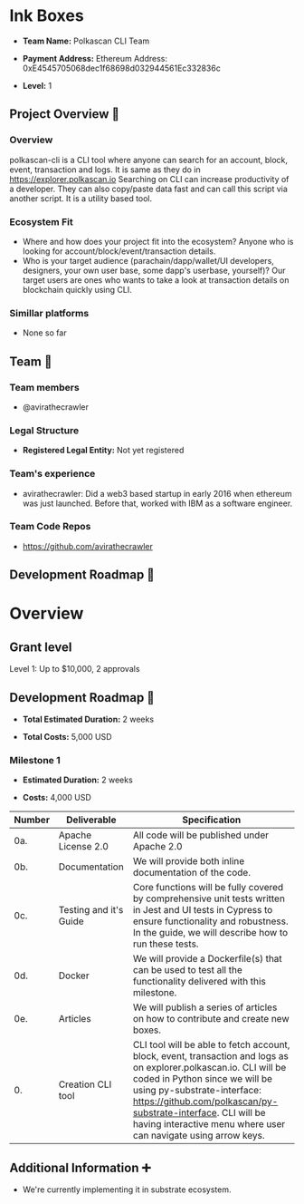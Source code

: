 # Ink Boxes

*  **Team Name:** Polkascan CLI Team

*  **Payment Address:** Ethereum Address: 0xE4545705068dec1f68698d032944561Ec332836c

*  **Level:** 1


## Project Overview :page_facing_up:

### Overview

polkascan-cli is a CLI tool where anyone can search for an account, block, event, transaction and logs. It is same as they do in https://explorer.polkascan.io Searching on CLI can increase productivity of a developer. They can also copy/paste data fast and can call this script via another script. It is a utility based tool.

### Ecosystem Fit
 - Where and how does your project fit into the ecosystem?
Anyone who is looking for account/block/event/transaction details.
 - Who is your target audience (parachain/dapp/wallet/UI developers, designers, your own user base, some dapp's userbase, yourself)?
Our target users are ones who wants to take a look at transaction details on blockchain quickly using CLI.
  

### Simillar platforms

- None so far


## Team :busts_in_silhouette:

### Team members

* @avirathecrawler

### Legal Structure

*  **Registered Legal Entity:** Not yet registered

### Team's experience

* avirathecrawler: Did a web3 based startup in early 2016 when ethereum was just launched. Before that, worked with IBM as a software engineer.

### Team Code Repos

* https://github.com/avirathecrawler

## Development Roadmap :nut_and_bolt:

# Overview

## Grant level

Level 1: Up to $10,000, 2 approvals


## Development Roadmap :nut_and_bolt:

*  **Total Estimated Duration:** 2 weeks

*  **Total Costs:** 5,000 USD

### Milestone 1

*  **Estimated Duration:** 2 weeks

*  **Costs:** 4,000 USD


| Number | Deliverable | Specification |
| ------------- | ------------- | ------------- |
| 0a. | Apache License 2.0 | All code will be published under Apache 2.0 |
| 0b. | Documentation | We will provide both inline documentation of the code. |
| 0c. | Testing and it's Guide | Core functions will be fully covered by comprehensive unit tests written in Jest and UI tests in Cypress to ensure functionality and robustness. In the guide, we will describe how to run these tests. |
| 0d. | Docker | We will provide a Dockerfile(s) that can be used to test all the functionality delivered with this milestone. |
| 0e. | Articles | We will publish a series of articles on how to contribute and create new boxes. |
| 0. | Creation CLI tool | CLI tool will be able to fetch account, block, event, transaction and logs as on explorer.polkascan.io. CLI will be coded in Python since we will be using py-substrate-interface: https://github.com/polkascan/py-substrate-interface. CLI will be having interactive menu where user can navigate using arrow keys. |


## Additional Information :heavy_plus_sign:

* We're currently implementing it in substrate ecosystem.
